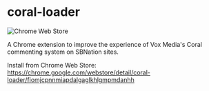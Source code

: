 # coral-loader

![Chrome Web Store](https://img.shields.io/chrome-web-store/users/fiomjcpnnmiapdalgaglkhlgmpmdanhh?style=flat-square)

A Chrome extension to improve the experience of Vox Media's Coral commenting system on SBNation sites.

Install from Chrome Web Store:
https://chrome.google.com/webstore/detail/coral-loader/fiomjcpnnmiapdalgaglkhlgmpmdanhh
